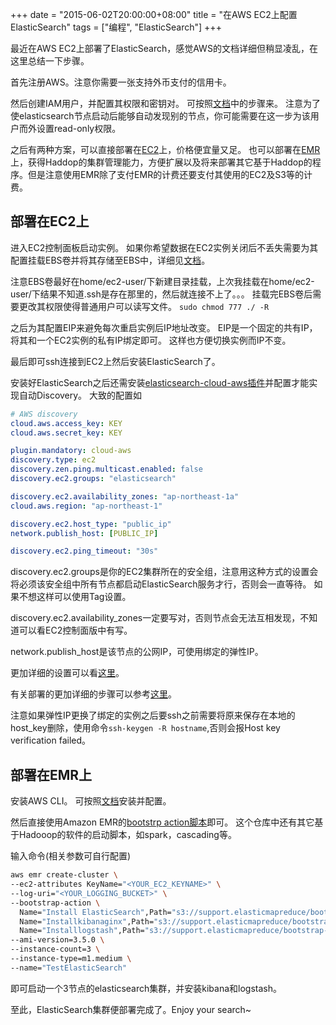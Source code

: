 +++
date = "2015-06-02T20:00:00+08:00"
title = "在AWS EC2上配置ElasticSearch"
tags = ["编程", "ElasticSearch"]
+++

最近在AWS EC2上部署了ElasticSearch，感觉AWS的文档详细但稍显凌乱，在这里总结一下步骤。

首先注册AWS。注意你需要一张支持外币支付的信用卡。

然后创建IAM用户，并配置其权限和密钥对。
可按照[文档](http://docs.aws.amazon.com/zh_cn/AWSEC2/latest/UserGuide/get-set-up-for-amazon-ec2.html)中的步骤来。
注意为了使elasticsearch节点启动后能够自动发现别的节点，你可能需要在这一步为该用户而外设置read-only权限。

之后有两种方案，可以直接部署在[EC2](http://aws.amazon.com/cn/ec2/)上，价格便宜量又足。
也可以部署在[EMR](http://aws.amazon.com/cn/elasticmapreduce/)上，获得Haddop的集群管理能力，方便扩展以及将来部署其它基于Haddop的程序。但是注意使用EMR除了支付EMR的计费还要支付其使用的EC2及S3等的计费。

## 部署在EC2上

进入EC2控制面板启动实例。
如果你希望数据在EC2实例关闭后不丢失需要为其配置挂载EBS卷并将其存储至EBS中，详细见[文档](http://docs.aws.amazon.com/zh_cn/AWSEC2/latest/UserGuide/ebs-using-volumes.html)。

注意EBS卷最好在home/ec2-user/下新建目录挂载，上次我挂载在home/ec2-user/下结果不知道.ssh是存在那里的，然后就连接不上了。。。
挂载完EBS卷后需要更改其权限使得普通用户可以读写文件。
`sudo chmod 777 ./ -R`

之后为其配置EIP来避免每次重启实例后IP地址改变。
EIP是一个固定的共有IP，将其和一个EC2实例的私有IP绑定即可。
这样也方便切换实例而IP不变。

最后即可ssh连接到EC2上然后安装ElasticSearch了。

安装好ElasticSearch之后还需安装[elasticsearch-cloud-aws插件](https://github.com/elastic/elasticsearch-cloud-aws)并配置才能实现自动Discovery。
大致的配置如

```yml
# AWS discovery
cloud.aws.access_key: KEY
cloud.aws.secret_key: KEY

plugin.mandatory: cloud-aws
discovery.type: ec2
discovery.zen.ping.multicast.enabled: false
discovery.ec2.groups: "elasticsearch"

discovery.ec2.availability_zones: "ap-northeast-1a"
cloud.aws.region: "ap-northeast-1"

discovery.ec2.host_type: "public_ip"
network.publish_host: [PUBLIC_IP]

discovery.ec2.ping_timeout: "30s"
```

discovery.ec2.groups是你的EC2集群所在的安全组，注意用这种方式的设置会将必须该安全组中所有节点都启动ElasticSearch服务才行，否则会一直等待。
如果不想这样可以使用Tag设置。

discovery.ec2.availability_zones一定要写对，否则节点会无法互相发现，不知道可以看EC2控制面版中有写。

network.publish_host是该节点的公网IP，可使用绑定的弹性IP。

更加详细的设置可以看[这里](http://www.markbetz.net/2014/03/18/elasticsearch-discovery-in-ec2/)。

有关部署的更加详细的步骤可以参考[这里](http://pavelpolyakov.com/2014/08/13/elasticsearch-cluster-on-aws-part-1-preparing-environment/)。

注意如果弹性IP更换了绑定的实例之后要ssh之前需要将原来保存在本地的host_key删除，使用命令`ssh-keygen -R hostname`,否则会报Host key verification failed。

## 部署在EMR上

安装AWS CLI。
可按照[文档](http://docs.aws.amazon.com/zh_cn/cli/latest/userguide/cli-chap-welcome.html)安装并配置。

然后直接使用Amazon EMR的[bootstrp action脚本](https://github.com/awslabs/emr-bootstrap-actions/tree/master/elasticsearch)即可。
这个仓库中还有其它基于Hadooop的软件的启动脚本，如spark，cascading等。

输入命令(相关参数可自行配置)

```sh
aws emr create-cluster \
--ec2-attributes KeyName="<YOUR_EC2_KEYNAME>" \
--log-uri="<YOUR_LOGGING_BUCKET>" \
--bootstrap-action \
  Name="Install ElasticSearch",Path="s3://support.elasticmapreduce/bootstrap-actions/other/elasticsearch_install.rb" \
  Name="Installkibanaginx",Path="s3://support.elasticmapreduce/bootstrap-actions/other/kibananginx_install.rb" \
  Name="Installlogstash",Path="s3://support.elasticmapreduce/bootstrap-actions/other/logstash_install.rb" \
--ami-version=3.5.0 \
--instance-count=3 \
--instance-type=m1.medium \
--name="TestElasticSearch"
```

即可启动一个3节点的elasticsearch集群，并安装kibana和logstash。

至此，ElasticSearch集群便部署完成了。Enjoy your search~
